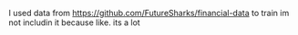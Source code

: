 I used data from https://github.com/FutureSharks/financial-data to train im not includin it because like. its a lot

